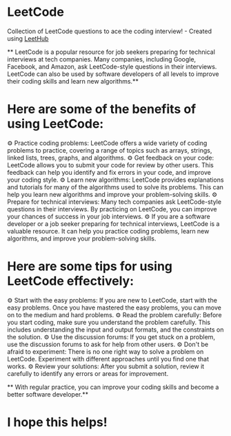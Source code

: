 # LeetCode
Collection of LeetCode questions to ace the coding interview! - Created using [LeetHub](https://github.com/QasimWani/LeetHub)

** LeetCode is a popular resource for job seekers preparing for technical interviews at tech companies. Many companies, including Google, Facebook, and Amazon, ask LeetCode-style questions in their interviews. LeetCode can also be used by software developers of all levels to improve their coding skills and learn new algorithms.**

# Here are some of the benefits of using LeetCode:

⚙️ Practice coding problems: LeetCode offers a wide variety of coding problems to practice, covering a range of topics such as arrays, strings, linked lists, trees, graphs, and algorithms.
⚙️ Get feedback on your code: LeetCode allows you to submit your code for review by other users. This feedback can help you identify and fix errors in your code, and improve your coding style.
⚙️ Learn new algorithms: LeetCode provides explanations and tutorials for many of the algorithms used to solve its problems. This can help you learn new algorithms and improve your problem-solving skills.
⚙️ Prepare for technical interviews: Many tech companies ask LeetCode-style questions in their interviews. By practicing on LeetCode, you can improve your chances of success in your job interviews.
⚙️ If you are a software developer or a job seeker preparing for technical interviews, LeetCode is a valuable resource. It can help you practice coding problems, learn new algorithms, and improve your problem-solving skills.

# Here are some tips for using LeetCode effectively:

⚙️ Start with the easy problems: If you are new to LeetCode, start with the easy problems. Once you have mastered the easy problems, you can move on to the medium and hard problems.
⚙️ Read the problem carefully: Before you start coding, make sure you understand the problem carefully. This includes understanding the input and output formats, and the constraints on the solution.
⚙️ Use the discussion forums: If you get stuck on a problem, use the discussion forums to ask for help from other users.
⚙️ Don't be afraid to experiment: There is no one right way to solve a problem on LeetCode. Experiment with different approaches until you find one that works.
⚙️ Review your solutions: After you submit a solution, review it carefully to identify any errors or areas for improvement.

** With regular practice, you can improve your coding skills and become a better software developer.**

# I hope this helps! 
